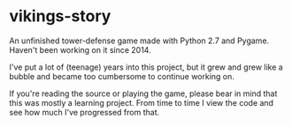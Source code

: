 # vikings-story
An unfinished tower-defense game made with Python 2.7 and Pygame.
Haven't been working on it since 2014.

I've put a lot of (teenage) years into this project, but it grew
and grew like a bubble and became too cumbersome to continue working
on.

If you're reading the source or playing the game, please bear in mind
that this was mostly a learning project. From time to time I view the
code and see how much I've progressed from that.
